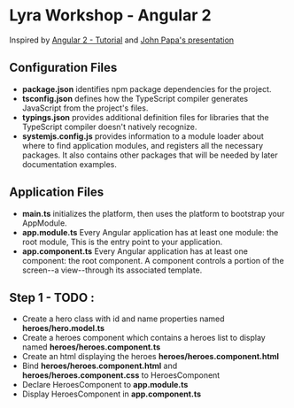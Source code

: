 # Lyra Workshop - Angular 2

Inspired by [Angular 2 - Tutorial](https://angular.io/docs/ts/latest/quickstart.html) and [John Papa's presentation](https://www.youtube.com/watch?v=WAPQF_GA7Qg)

## Configuration Files

- **package.json** identifies npm package dependencies for the project.
- **tsconfig.json** defines how the TypeScript compiler generates JavaScript from the project's files.
- **typings.json** provides additional definition files for libraries that the TypeScript compiler doesn't natively recognize.
- **systemjs.config.js** provides information to a module loader about where to find application modules, and registers all the necessary packages. It also contains other packages that will be needed by later documentation examples.

## Application Files

- **main.ts** initializes the platform, then uses the platform to bootstrap your AppModule.
- **app.module.ts** Every Angular application has at least one module: the root module, This is the entry point to your application.
- **app.component.ts** Every Angular application has at least one component: the root component. A component controls a portion of the screen--a view--through its associated template.

## Step 1 - TODO :

- Create a hero class with id and name properties named **heroes/hero.model.ts**
- Create a heroes component which contains a heroes list to display named **heroes/heroes.component.ts**
- Create an html displaying the heroes **heroes/heroes.component.html**
- Bind **heroes/heroes.component.html** and **heroes/heroes.component.css** to HeroesComponent
- Declare HeroesComponent to **app.module.ts**
- Display HeroesComponent in **app.component.ts**
